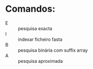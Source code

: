 <h1>Comandos:</h1>
<dl>
<dt>E</dt> <dd>pesquisa exacta</dd>
<dt>I</dt> <dd>indexar ficheiro fasta</dd>
<dt>B</dt> <dd>pesquisa binária com suffix array</dd>
<dt>A</dt> <dd>pesquisa aproximada</dd>
</dl>
